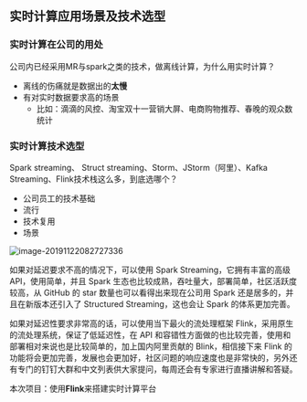 
## 实时计算应用场景及技术选型

### 实时计算在公司的用处

公司内已经采用MR与spark之类的技术，做离线计算，为什么用实时计算？

- 离线的伤痛就是数据出的**太慢**
- 有对实时数据要求高的场景
    - 比如：滴滴的风控、淘宝双十一营销大屏、电商购物推荐、春晚的观众数统计

### 实时计算技术选型

Spark streaming、 Struct streaming、Storm、JStorm（阿里）、Kafka Streaming、Flink技术栈这么多，到底选哪个？

- 公司员工的技术基础
- 流行
- 技术复用
- 场景

![image-20191122082727336](assets/02.技术选型.jpg)

如果对延迟要求不高的情况下，可以使用 Spark Streaming，它拥有丰富的高级 API，使用简单，并且 Spark 生态也比较成熟，吞吐量大，部署简单，社区活跃度较高，从 GitHub 的 star 数量也可以看得出来现在公司用 Spark 还是居多的，并且在新版本还引入了 Structured Streaming，这也会让 Spark 的体系更加完善。

如果对延迟性要求非常高的话，可以使用当下最火的流处理框架 Flink，采用原生的流处理系统，保证了低延迟性，在 API 和容错性方面做的也比较完善，使用和部署相对来说也是比较简单的，加上国内阿里贡献的 Blink，相信接下来 Flink 的功能将会更加完善，发展也会更加好，社区问题的响应速度也是非常快的，另外还有专门的钉钉大群和中文列表供大家提问，每周还会有专家进行直播讲解和答疑。

本次项目：使用**Flink**来搭建实时计算平台
